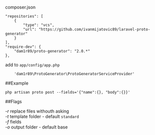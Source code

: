 composer.json

    "repositories": [
        {
            "type": "vcs",
            "url": "https://github.com/ivanmijatovic89/laravel-proto-generator"
        }
    ],
    "require-dev": {
        "dam1r89/proto-generator": "2.0.*"
    },

add to `app/config/app.php`

        'dam1r89\ProtoGenerator\ProtoGeneratorServiceProvider'

##Example

    php artisan proto post --fields='{"name":{}, "body":{}}'

##Flags

*-r* replace files withouth asking  
*-t* template folder - default `standard`  
*-f* fields  
*-o* output folder - default base

